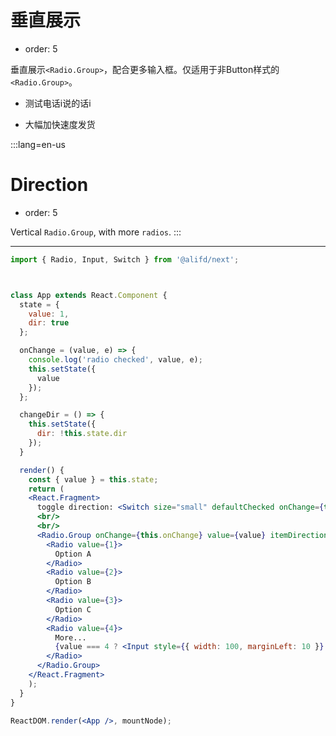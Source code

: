 # 垂直展示

- order: 5

垂直展示`<Radio.Group>`，配合更多输入框。仅适用于非Button样式的`<Radio.Group>`。

- 测试电话i说的话i

- 大幅加快速度发货

:::lang=en-us
# Direction

- order: 5

Vertical `Radio.Group`, with more `radios`.
:::

---

````jsx
import { Radio, Input, Switch } from '@alifd/next';



class App extends React.Component {
  state = {
    value: 1,
    dir: true
  };

  onChange = (value, e) => {
    console.log('radio checked', value, e);
    this.setState({
      value
    });
  };

  changeDir = () => {
    this.setState({
      dir: !this.state.dir
    });
  }

  render() {
    const { value } = this.state;
    return (
    <React.Fragment>
      toggle direction: <Switch size="small" defaultChecked onChange={this.changeDir} style={{verticalAlign: "middle"}}/> 
      <br/>
      <br/>
      <Radio.Group onChange={this.onChange} value={value} itemDirection={this.state.dir ? "ver" : "hoz"}>
        <Radio value={1}>
          Option A
        </Radio>
        <Radio value={2}>
          Option B
        </Radio>
        <Radio value={3}>
          Option C
        </Radio>
        <Radio value={4}>
          More...
          {value === 4 ? <Input style={{ width: 100, marginLeft: 10 }} /> : null}
        </Radio>
      </Radio.Group>
    </React.Fragment>
    );
  }
}

ReactDOM.render(<App />, mountNode);
````
